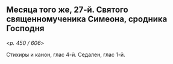 
## Месяца того же, 27-й. Святого священномученика Симеона, сродника Господня

<*p. 450 / 606*>

Стихиры и канон, глас 4-й. Седален, глас 1-й.  

